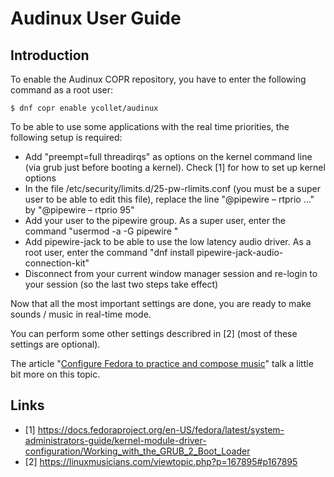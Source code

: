 # Audinux User Guide

## Introduction

To enable the Audinux COPR repository, you have to enter the following command as a root user:
```
$ dnf copr enable ycollet/audinux 
```

To be able to use some applications with the real time priorities, the following setup is required:

- Add "preempt=full threadirqs" as options on the kernel command line (via grub just before booting a kernel). Check [1] for how to set up kernel options
- In the file /etc/security/limits.d/25-pw-rlimits.conf (you must be a super user to be able to edit this file), replace the line "@pipewire   – rtprio  …" by "@pipewire   – rtprio  95"
- Add your user to the pipewire group. As a super user, enter the command "usermod -a -G pipewire <USERNAME>"
- Add pipewire-jack to be able to use the low latency audio driver. As a root user, enter the command "dnf install pipewire-jack-audio-connection-kit"
- Disconnect from your current window manager session and re-login to your session (so the last two steps take effect)

Now that all the most important settings are done, you are ready to make sounds / music in real-time mode.

You can perform some other settings describred in [2] (most of these settings are optional).

The article "[Configure Fedora to practice and compose music](https://fedoramagazine.org/configure-fedora-to-practise-and-compose-music/)" talk a little bit more on this topic.

## Links

- [1] <https://docs.fedoraproject.org/en-US/fedora/latest/system-administrators-guide/kernel-module-driver-configuration/Working_with_the_GRUB_2_Boot_Loader>
- [2] <https://linuxmusicians.com/viewtopic.php?p=167895#p167895>
